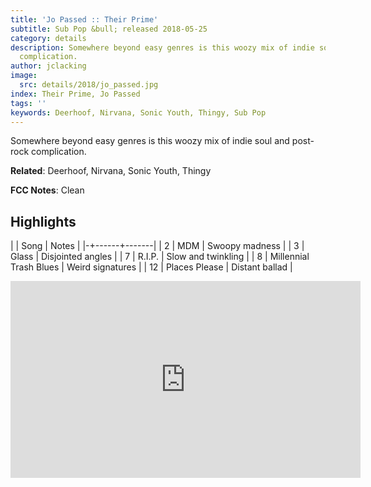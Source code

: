 ```yaml
---
title: 'Jo Passed :: Their Prime'
subtitle: Sub Pop &bull; released 2018-05-25
category: details
description: Somewhere beyond easy genres is this woozy mix of indie soul and post-rock
  complication.
author: jclacking
image:
  src: details/2018/jo_passed.jpg
index: Their Prime, Jo Passed
tags: ''
keywords: Deerhoof, Nirvana, Sonic Youth, Thingy, Sub Pop
---
```

Somewhere beyond easy genres is this woozy mix of indie soul and post-rock complication.<!--more-->

**Related**: Deerhoof, Nirvana, Sonic Youth, Thingy

**FCC Notes**: Clean

## Highlights

| | Song | Notes |
|-+------+-------|
| 2 | MDM | Swoopy madness |
| 3 | Glass | Disjointed angles |
| 7 | R.I.P. | Slow and twinkling |
| 8 | Millennial Trash Blues | Weird signatures |
| 12 | Places Please | Distant ballad |

<div class="tlo-detail-video"><iframe width="560" height="315" src="https://www.youtube.com/embed/03HZ0d0VBnk" frameborder="0" allow="autoplay; encrypted-media" allowfullscreen></iframe></div>

